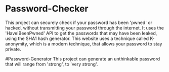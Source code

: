 # Password-Checker
This project can securely check if your password has been 'pwned' or hacked, without transmitting your password through the internet. It uses the 'HaveIBeenPwned' API to get the passwords that may have been leaked, using the SHA1 hash generator.
This website uses a technique called K-anonymity, which is a modern technique, that allows your password to stay private. 

#Password-Generator
This project can generate an unthinkable password that will range from 'strong', to 'very strong'.
